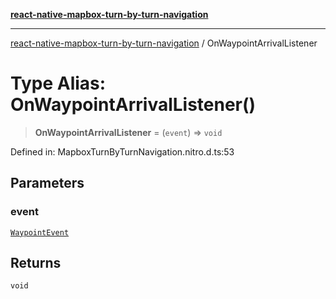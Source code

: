 [**react-native-mapbox-turn-by-turn-navigation**](../README.md)

***

[react-native-mapbox-turn-by-turn-navigation](../globals.md) / OnWaypointArrivalListener

# Type Alias: OnWaypointArrivalListener()

> **OnWaypointArrivalListener** = (`event`) => `void`

Defined in: MapboxTurnByTurnNavigation.nitro.d.ts:53

## Parameters

### event

[`WaypointEvent`](../interfaces/WaypointEvent.md)

## Returns

`void`
